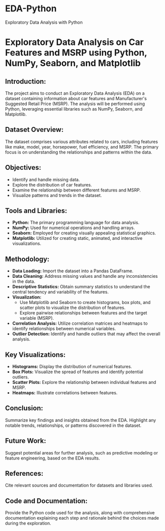 # EDA-Python
Exploratory Data Analysis with Python


# Exploratory Data Analysis on Car Features and MSRP using Python, NumPy, Seaborn, and Matplotlib

## Introduction:
The project aims to conduct an Exploratory Data Analysis (EDA) on a dataset containing information about car features and Manufacturer's Suggested Retail Price (MSRP). The analysis will be performed using Python, leveraging essential libraries such as NumPy, Seaborn, and Matplotlib.

## Dataset Overview:
The dataset comprises various attributes related to cars, including features like make, model, year, horsepower, fuel efficiency, and MSRP. The primary focus is on understanding the relationships and patterns within the data.

## Objectives:
- Identify and handle missing data.
- Explore the distribution of car features.
- Examine the relationship between different features and MSRP.
- Visualize patterns and trends in the dataset.

## Tools and Libraries:
- **Python:** The primary programming language for data analysis.
- **NumPy:** Used for numerical operations and handling arrays.
- **Seaborn:** Employed for creating visually appealing statistical graphics.
- **Matplotlib:** Utilized for creating static, animated, and interactive visualizations.

## Methodology:
- **Data Loading:** Import the dataset into a Pandas DataFrame.
- **Data Cleaning:** Address missing values and handle any inconsistencies in the data.
- **Descriptive Statistics:** Obtain summary statistics to understand the central tendency and variability of the features.
- **Visualization:**
  - Use Matplotlib and Seaborn to create histograms, box plots, and scatter plots to visualize the distribution of features.
  - Explore pairwise relationships between features and the target variable (MSRP).
- **Correlation Analysis:** Utilize correlation matrices and heatmaps to identify relationships between numerical variables.
- **Outlier Detection:** Identify and handle outliers that may affect the overall analysis.

## Key Visualizations:
- **Histograms:** Display the distribution of numerical features.
- **Box Plots:** Visualize the spread of features and identify potential outliers.
- **Scatter Plots:** Explore the relationship between individual features and MSRP.
- **Heatmaps:** Illustrate correlations between features.

## Conclusion:
Summarize key findings and insights obtained from the EDA. Highlight any notable trends, relationships, or patterns discovered in the dataset.

## Future Work:
Suggest potential areas for further analysis, such as predictive modeling or feature engineering, based on the EDA results.

## References:
Cite relevant sources and documentation for datasets and libraries used.

## Code and Documentation:
Provide the Python code used for the analysis, along with comprehensive documentation explaining each step and rationale behind the choices made during the exploration.

